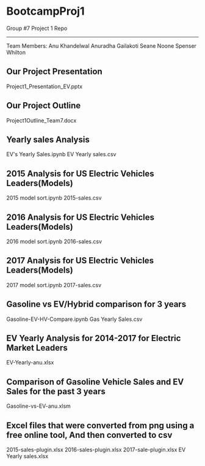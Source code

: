 # BootcampProj1
Group #7 Project 1 Repo

---------------------------------------
Team Members:
Anu Khandelwal
Anuradha Gailakoti
Seane Noone
Spenser Whilton

Our Project Presentation
-------------------------
Project1_Presentation_EV.pptx

Our Project Outline
-------------------------
Project1Outline_Team7.docx


Yearly sales Analysis
-----------------------
EV's Yearly Sales.ipynb
EV Yearly sales.csv


2015 Analysis for US Electric Vehicles Leaders(Models)
-------------------------------------------------
2015 model sort.ipynb
2015-sales.csv

2016 Analysis for US Electric Vehicles Leaders(Models)
-------------------------------------------------
2016 model sort.ipynb
2016-sales.csv

2017 Analysis for US Electric Vehicles Leaders(Models)
-------------------------------------------------
2017 model sort.ipynb
2017-sales.csv

Gasoline vs EV/Hybrid comparison for 3 years
--------------------------------------------
Gasoline-EV-HV-Compare.ipynb
Gas Yearly Sales.csv

EV Yearly Analysis for 2014-2017 for Electric Market Leaders
---------------------------------------------------------
EV-Yearly-anu.xlsx

Comparison of Gasoline Vehicle Sales and EV Sales for the past 3 years
----------------------------------------------------------------------
Gasoline-vs-EV-anu.xlsm



Excel files that were converted from png using a free online tool,
And then converted to csv
------------------------------------------------------------------
2015-sales-plugin.xlsx
2016-sales-plugin.xlsx
2017-sale-plugin.xlsx
EV Yearly sales.xlsx